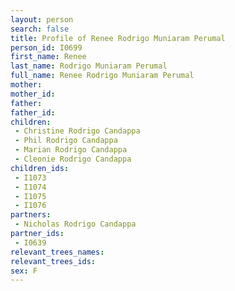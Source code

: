 ```yaml
---
layout: person
search: false
title: Profile of Renee Rodrigo Muniaram Perumal
person_id: I0699
first_name: Renee
last_name: Rodrigo Muniaram Perumal
full_name: Renee Rodrigo Muniaram Perumal
mother: 
mother_id: 
father: 
father_id: 
children:
 - Christine Rodrigo Candappa
 - Phil Rodrigo Candappa
 - Marian Rodrigo Candappa
 - Cleonie Rodrigo Candappa
children_ids:
 - I1073
 - I1074
 - I1075
 - I1076
partners:
 - Nicholas Rodrigo Candappa
partner_ids:
 - I0639
relevant_trees_names:
relevant_trees_ids:
sex: F
---
```


